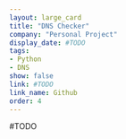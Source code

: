 ```yaml
---
layout: large_card
title: "DNS Checker"
company: "Personal Project"
display_date: #TODO
tags:
- Python
- DNS
show: false
link: #TODO
link_name: Github
order: 4
---
```


#TODO